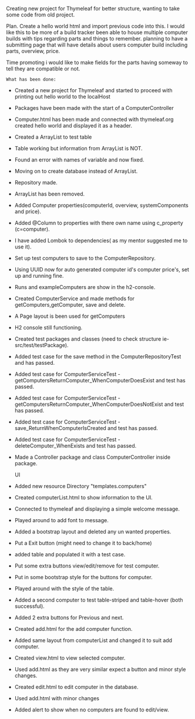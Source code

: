 Creating new project for Thymeleaf
for better structure, wanting to take some code from old project.

Plan.
Create a hello world html and import previous code into this.
I would like this to be more of a build tracker been able to house multiple computer builds with tips regarding
  parts and things to remember.
planning to have a submitting page that will have details about users computer build including parts, overview, price.

Time promoting i would like to make fields for the parts having someway to tell they are compatible or not.


    What has been done:
- Created a new project for Thymeleaf and started to proceed with printing out hello world to the localHost
- Packages have been made with the start of a ComputerController
- Computer.html has been made and connected with thymeleaf.org
    created hello world and displayed it as a header.
- Created a ArrayList to test table
- Table working but information from ArrayList is NOT.
- Found an error with names of variable and now fixed.
- Moving on to create database instead of ArrayList.

- Repository made.
- ArrayList has been removed.
- Added Computer properties(computerId, overview, systemComponents and price).
- Added @Column to properties with there own name using c_property (c=computer).
- I have added Lombok to dependencies( as my mentor suggested me to use it).
- Set up test computers to save to the ComputerRepository.
- Using UUID now for auto generated computer id's computer price's, set up and running fine.
- Runs and exampleComputers are show in the h2-console.
- Created ComputerService and made methods for getComputers,getComputer, save and delete.
- A Page layout is been used for getComputers
- H2 console still functioning.

- Created test packages and classes (need to check structure ie- src/test/testPackage).
- Added test case for the save method in the ComputerRepositoryTest and has passed.
- Added test case for ComputerServiceTest - getComputersReturnComputer_WhenComputerDoesExist and test has passed.
- Added test case for ComputerServiceTest - getComputersReturnComputer_WhenComputerDoesNotExist and test has passed.
- Added test case for ComputerServiceTest - save_ReturnWhenComputerIsCreated and test has passed.
- Added test case for ComputerServiceTest - deleteComputer_WhenExists and test has passed.
- Made a Controller package and class ComputerController inside package.

    UI
- Added new resource Directory "templates.computers"
- Created computerList.html to show information to the UI.
- Connected to thymeleaf and displaying a simple welcome message.
- Played around to add font to message.
- Added a bootstrap layout and deleted any un wanted properties.
- Put a Exit button (might need to change it to back/home)
- added table and populated it with a test case.
- Put some extra buttons view/edit/remove for test computer.
- Put in some bootstrap style for the buttons for computer.
- Played around with the style of the table.
- Added a second computer to test table-striped and table-hover (both successful).
- Added 2 extra buttons for Previous and next.
- Created add.html for the add computer function.
- Added same layout from computerList and changed it to suit add computer.
- Created view.html to view selected computer.
- Used  add.html as they are very similar expect a button and minor style changes.
- Created edit.html to edit computer in the database.
- Used add.html with minor changes
- Added alert to show when no computers are found to edit/view.
